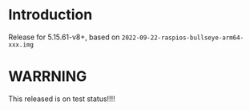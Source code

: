 # Introduction
Release for 5.15.61-v8+, based on `2022-09-22-raspios-bullseye-arm64-xxx.img`
# WARRNING
This released is on test status!!!!
